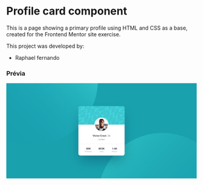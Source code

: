 # Profile card component

This is a page showing a primary profile using HTML and CSS as a base, created for the Frontend Mentor site exercise.

This project was developed by:

* Raphael fernando

### Prévia

<img src="design/desktop-design.jpg" alt="">
